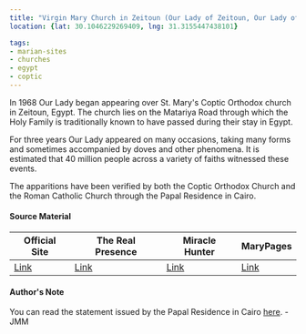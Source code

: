 ```yaml
---
title: "Virgin Mary Church in Zeitoun (Our Lady of Zeitoun, Our Lady of Light)"
location: {lat: 30.1046229269409, lng: 31.3155447438101}

tags:
- marian-sites
- churches
- egypt
- coptic
---
```


In 1968 Our Lady began appearing over St. Mary's Coptic Orthodox church in Zeitoun, Egypt.  The church lies on the Matariya Road through which the Holy Family is traditionally known to have passed during their stay in Egypt.

For three years Our Lady appeared on many occasions, taking many forms and sometimes accompanied by doves and other phenomena. It is estimated that 40 million people across a variety of faiths witnessed these events.

The apparitions have been verified by both the Coptic Orthodox Church and the Roman Catholic Church through the Papal Residence in Cairo.

#### Source Material

| Official Site | The Real Presence | Miracle Hunter | MaryPages |
| --- | --- | --- | --- |
| [Link](https://www.stmaryztn.org/saintmary/en/) | [Link](http://www.therealpresence.org/eucharst/misc/BVM/144_ZEITUN_96x96.pdf) | [Link](https://www.miraclehunter.com/marian_apparitions/approved_apparitions/zeitun/index.html) | [Link](https://www.marypages.com/zeitoen-ca%C3%AFro-(egypt)-en.html) |

#### Author's Note

You can read the statement issued by the Papal Residence in Cairo [here](https://www.stmaryztn.org/saintmary/en/apparition-story/papal-statment).  -JMM
